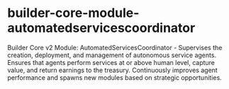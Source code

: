 # builder-core-module-automatedservicescoordinator
Builder Core v2 Module: AutomatedServicesCoordinator - Supervises the creation, deployment, and management of autonomous service agents. Ensures that agents perform services at or above human level, capture value, and return earnings to the treasury. Continuously improves agent performance and spawns new modules based on strategic opportunities.
